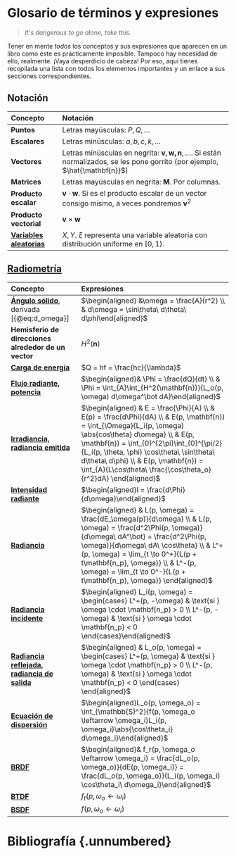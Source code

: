 
# Glosario de términos y expresiones

> *It's dangerous to go alone, take this.*

Tener en mente *todos* los conceptos y sus expresiones que aparecen en un libro como este es prácticamente imposible. Tampoco hay necesidad de ello, realmente. ¡Vaya desperdicio de cabeza! Por eso, aquí tienes recopilada una lista con todos los elementos importantes y un enlace a sus secciones correspondientes.

## Notación

| **Concepto**                                        | **Notación**                                                                                                                          |
|:----------------------------------------------------|:--------------------------------------------------------------------------------------------------------------------------------------|
| **Puntos**                                          | Letras mayúsculas: $P, Q, \dots$                                                                                                      |
| **Escalares**                                       | Letras minúsculas: $a, b, c, k, \dots$                                                                                                |
| **Vectores**                                        | Letras minúsculas en negrita: $\mathbf{v, w, n}, \dots$. Si están normalizados, se les pone gorrito (por ejemplo, $\hat{\mathbf{n}}$) |
| **Matrices**                                        | Letras mayúsculas en negrita: $\mathbf{M}$. Por columnas.                                                                             |
| **Producto escalar**                                | $\mathbf{v} \cdot \mathbf{w}$. Si es el producto escalar de un vector consigo mismo, a veces pondremos $\mathbf{v}^2$                 |
| **Producto vectorial**                              | $\mathbf{v} \times \mathbf{w}$                                                                                                        |
| [**Variables aleatorias**](#repaso-de-probabilidad) | $X, Y$. $\xi$ representa una variable aleatoria con distribución uniforme en $[0, 1)$.                                                |

## [Radiometría](#radiometría)

| **Concepto**                                                                | **Expresiones**                                                                                                                                                                                                                                                                                                                                                |
|:----------------------------------------------------------------------------|:---------------------------------------------------------------------------------------------------------------------------------------------------------------------------------------------------------------------------------------------------------------------------------------------------------------------------------------------------------------|
| [**Ángulo sólido**](#ángulos-sólidos), derivada [{@eq:d_omega}]             | $\begin{aligned} &\omega = \frac{A}{r^2} \\ & d\omega = \sin\theta\ d\theta\ d\phi\end{aligned}$                                                                                                                                                                                                                                                               |
| **Hemisferio de direcciones alrededor de un vector**                        | $H^2(\mathbf{n})$                                                                                                                                                                                                                                                                                                                                              |
| [**Carga de energía**](#unidades-básicas)                                   | $Q = hf = \frac{hc}{\lambda}$                                                                                                                                                                                                                                                                                                                                  |
| **[Flujo radiante, potencia](#potencia)**                                   | $\begin{aligned}& \Phi = \frac{dQ}{dt} \\ & \Phi = \int_{A}\int_{H^2(\mathbf{n})}{L_o(p, \omega) d\omega^\bot dA}\end{aligned}$                                                                                                                                                                                                                                |
| **[Irradiancia, radiancia emitida](#irradiancia)**                          | $\begin{aligned} & E = \frac{\Phi}{A} \\ & E(p) = \frac{d\Phi}{dA} \\ & E(p, \mathbf{n}) = \int_{\Omega}{L_i(p, \omega) \abs{cos\theta} d\omega} \\ & E(p, \mathbf{n}) = \int_{0}^{2\pi}\int_{0}^{\pi/2}{L_i(p, \theta, \phi) \cos\theta\ \sin\theta\ d\theta\ d\phi} \\ & E(p, \mathbf{n}) = \int_{A}{L\cos\theta\ \frac{\cos\theta_o}{r^2}dA} \end{aligned}$ |
| **[Intensidad radiante](#intensidad_radiante)**                             | $\begin{aligned}I = \frac{d\Phi}{d\omega}\end{aligned}$                                                                                                                                                                                                                                                                                                        |
| **[Radiancia](#radiancia)**                                                 | $\begin{aligned} & L(p, \omega) = \frac{dE_\omega(p)}{d\omega} \\ & L(p, \omega) = \frac{d^2\Phi(p, \omega)}{d\omega\ dA^\bot} = \frac{d^2\Phi(p, \omega)}{d\omega\ dA\ \cos\theta} \\ & L^+(p, \omega) = \lim_{t \to 0^+}{L(p + t\mathbf{n_p}, \omega)} \\ & L^-(p, \omega)  = \lim_{t \to 0^-}{L(p + t\mathbf{n_p}, \omega)} \end{aligned}$                  |
| **[Radiancia incidente](#radiancia)**                                       | $\begin{aligned} L_i(p, \omega) = \begin{cases} L^+(p, -\omega) & \text{si }  \omega \cdot \mathbf{n_p} > 0  \\ L^-(p, -\omega) & \text{si }  \omega \cdot \mathbf{n_p} < 0 \end{cases}\end{aligned}$                                                                                                                                                          |
| **[Radiancia reflejada, radiancia de salida](#radiancia)**                                       | $\begin{aligned} & L_o(p, \omega) = \begin{cases} L^+(p, \omega)  & \text{si }  \omega \cdot \mathbf{n_p} > 0 \\ L^-(p, \omega)  & \text{si }  \omega \cdot \mathbf{n_p} < 0 \end{cases} \end{aligned}$                                                                                                                                                        |
| **[Ecuación de dispersión]()**                                              | $\begin{aligned}L_o(p, \omega_o) = \int_{\mathbb{S}^2}{f(p, \omega_o \leftarrow \omega_i)L_i(p, \omega_i)\abs{\cos\theta_i} d\omega_i}\end{aligned}$                                                                                                                                                                                                           |
| **[BRDF](#la-función-de-distribución-de-reflectancia-bidireccional-brdf)**  | $\begin{aligned}& f_r(p, \omega_o \leftarrow \omega_i) = \frac{dL_o(p, \omega_o)}{dE(p, \omega_i)} = \frac{dL_o(p, \omega_o)}{L_i(p, \omega_i) \cos\theta_i\ d\omega_i}\end{aligned}$                                                                                                                                                                          |
| **[BTDF](#la-función-de-distribución-de-transmitancia-bidireccional-btdf)** | $f_t(p, \omega_o \leftarrow \omega_i)$                                                                                                                                                                                                                                                                                                                         |
| **[BSDF](#juntando-la-brdf-y-la-btdf)**                                     | $f(p, \omega_o \leftarrow \omega_i)$                                                                                                                                                                                                                                                                                                                           |


# Bibliografía {.unnumbered}